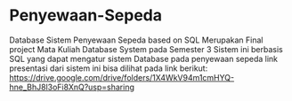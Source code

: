 # Penyewaan-Sepeda
Database Sistem Penyewaan Sepeda based on SQL
Merupakan Final project Mata Kuliah Database System pada Semester 3 
Sistem ini berbasis SQL yang dapat mengatur sistem Database pada penyewaan sepeda 
link presentasi dari sistem ini bisa dilihat pada link berikut:
https://drive.google.com/drive/folders/1X4WkV94m1cmHYQ-hne_BhJ8l3oFi8XnQ?usp=sharing

